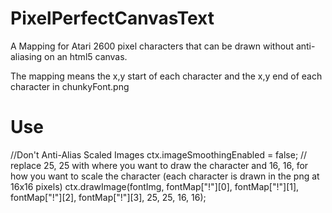 # PixelPerfectCanvasText
A Mapping for Atari 2600 pixel characters that can be drawn without anti-aliasing on an html5 canvas.

The mapping means the x,y start of each character and the x,y end of each character in chunkyFont.png

# Use
//Don't Anti-Alias Scaled Images
ctx.imageSmoothingEnabled = false;
// replace 25, 25 with where you want to draw the character and 16, 16, for how you want to scale the character (each character is drawn in the png at 16x16 pixels)
ctx.drawImage(fontImg, fontMap["!"][0], fontMap["!"][1], fontMap["!"][2], fontMap["!"][3], 25, 25, 16, 16);

